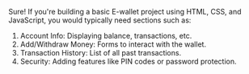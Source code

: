 Sure! If you're building a basic E-wallet project using HTML, CSS, and JavaScript, you would typically need sections such as:

1. Account Info: Displaying balance, transactions, etc.
2. Add/Withdraw Money: Forms to interact with the wallet.
3. Transaction History: List of all past transactions.
4. Security: Adding features like PIN codes or password protection.
